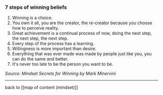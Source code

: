 
### 7 steps of winning beliefs

1. Winning is a choice.
2. You own it all, you are the creator, the re-creator because you choose how to perceive reality.
3. Great achievement is a continual process of now, doing the next step, the next step, the next step.
4. Every step of the process has a learning.
5. Willingness is more important than desire.
6.  Everything that was ever made was made by people just like you, you can do the same and better.
7. It's never too late to be the person you want to be.

*Source: Mindset Secrets for Winning by Mark Minervini*

---

back to [[map of content (mindset)]]